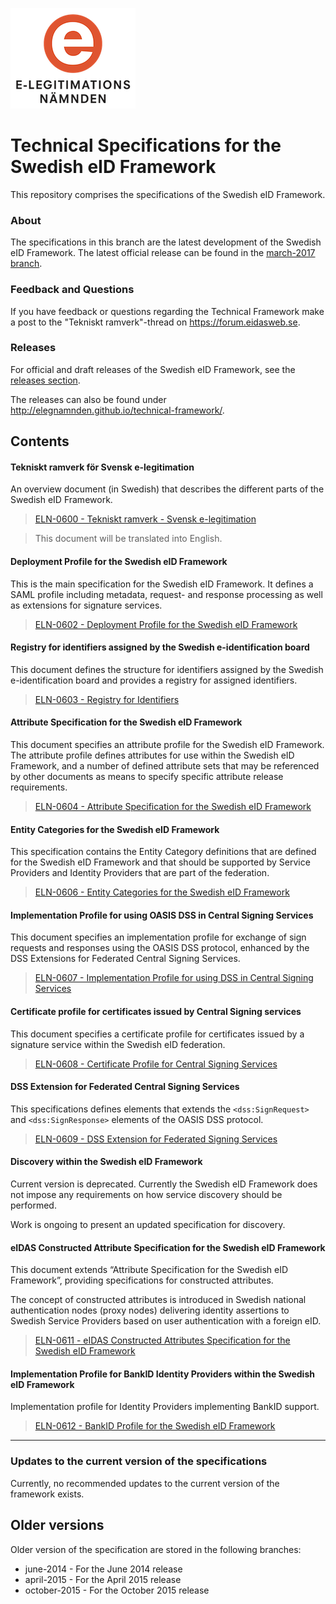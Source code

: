 <img src="img/eln-logo.png"></img>

# Technical Specifications for the Swedish eID Framework

This repository comprises the specifications of the Swedish eID Framework.

### About

The specifications in this branch are the latest development of the Swedish eID Framework. The latest official release
can be found in the [march-2017 branch](https://github.com/elegnamnden/technical-framework/tree/march-2017).

### Feedback and Questions

If you have feedback or questions regarding the Technical Framework make a post to the "Tekniskt ramverk"-thread on <https://forum.eidasweb.se>.

### Releases 

For official and draft releases of the Swedish eID Framework, see the [releases section](https://github.com/elegnamnden/technical-framework/releases).

The releases can also be found under <http://elegnamnden.github.io/technical-framework/>.

## Contents

#### Tekniskt ramverk för Svensk e-legitimation

An overview document (in Swedish) that describes the different parts of the Swedish eID Framework.

> [ELN-0600 - Tekniskt ramverk - Svensk e-legitimation](ELN-0600%20-%20Tekniskt%20ramverk%20-%20Svensk%20e-legitimation.md)

> This document will be translated into English.

#### Deployment Profile for the Swedish eID Framework

This is the main specification for the Swedish eID Framework. It defines a SAML profile including metadata, request- and response processing as well as extensions for signature services. 

> [ELN-0602 - Deployment Profile for the Swedish eID Framework](ELN-0602%20-%20Deployment%20Profile%20for%20the%20Swedish%20eID%20Framework.md)

#### Registry for identifiers assigned by the Swedish e-identification board

This document defines the structure for identifiers assigned by the Swedish e-identification board and provides a registry for assigned identifiers.

> [ELN-0603 - Registry for Identifiers](ELN-0603%20-%20Registry%20for%20Identifiers.md)

#### Attribute Specification for the Swedish eID Framework

This document specifies an attribute profile for the Swedish eID Framework. The attribute profile defines attributes for use within the Swedish eID Framework, and a number of defined attribute sets that may be referenced by other documents as means to specify specific attribute release requirements.

> [ELN-0604 - Attribute Specification for the Swedish eID Framework](ELN-0604%20-%20Attribute%20Specification%20for%20the%20Swedish%20eID%20Framework.md)

#### Entity Categories for the Swedish eID Framework

This specification contains the Entity Category definitions that are defined for the Swedish eID Framework and that should be supported by Service Providers and Identity Providers that are part of the federation.

> [ELN-0606 - Entity Categories for the Swedish eID Framework](ELN-0606%20-%20Entity%20Categories%20for%20the%20Swedish%20eID%20Framework.md)

#### Implementation Profile for using OASIS DSS in Central Signing Services

This document specifies an implementation profile for exchange of sign requests and responses using the OASIS DSS protocol, enhanced by the DSS Extensions for Federated Central Signing Services.

> [ELN-0607 - Implementation Profile for using DSS in Central Signing Services](ELN-0607%20-%20Implementation%20Profile%20for%20using%20DSS%20in%20Central%20Signing%20Services.md)

#### Certificate profile for certificates issued by Central Signing services

This document specifies a certificate profile for certificates issued by a signature service within the Swedish eID federation.

> [ELN-0608 - Certificate Profile for Central Signing Services](ELN-0608%20-%20Certificate%20Profile%20for%20Central%20Signing%20Services.md)

#### DSS Extension for Federated Central Signing Services

This specifications defines elements that extends the `<dss:SignRequest>` and `<dss:SignResponse>` elements of the OASIS DSS protocol.

> [ELN-0609 - DSS Extension for Federated Signing Services](ELN-0609%20-%20DSS%20Extension%20for%20Federated%20Signing%20Services.md)

#### Discovery within the Swedish eID Framework

Current version is deprecated. Currently the Swedish eID Framework does not impose any requirements on how service discovery should be performed.

Work is ongoing to present an updated specification for discovery.

#### eIDAS Constructed Attribute Specification for the Swedish eID Framework

This document extends “Attribute Specification for the Swedish eID Framework”, providing specifications for constructed attributes.

The concept of constructed attributes is introduced in Swedish national authentication nodes (proxy nodes) delivering identity assertions to Swedish Service Providers based on user authentication with a foreign eID.

> [ELN-0611 - eIDAS Constructed Attributes Specification for the Swedish eID Framework](ELN-0611%20-%20eIDAS%20Constructed%20Attributes%20Specification%20for%20the%20Swedish%20eID%20Framework.md)

#### Implementation Profile for BankID Identity Providers within the Swedish eID Framework

Implementation profile for Identity Providers implementing BankID support.

> [ELN-0612 - BankID Profile for the Swedish eID Framework](ELN-0612%20-%20BankID%20Profile%20for%20the%20Swedish%20eID%20Framework.md)

---

### Updates to the current version of the specifications

Currently, no recommended updates to the current version of the framework exists.

## Older versions

Older version of the specification are stored in the following branches:

+ june-2014 - For the June 2014 release
+ april-2015 - For the April 2015 release
+ october-2015 - For the October 2015 release

